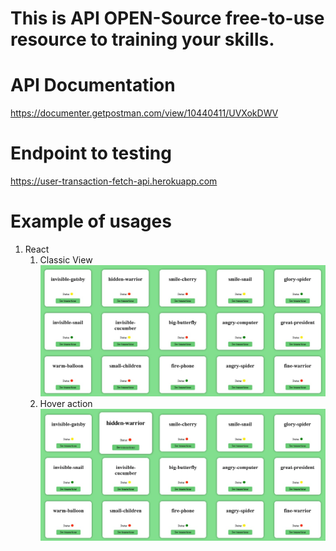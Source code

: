 # This is API OPEN-Source free-to-use resource to training your skills.
# API Documentation 
https://documenter.getpostman.com/view/10440411/UVXokDWV
# Endpoint to testing 
https://user-transaction-fetch-api.herokuapp.com
# Example of usages
1. React
   1. Classic View
        ![](.examples/classic_view.jpg)
   2. Hover action 
        ![](.examples/view_with_hover.jpg)
